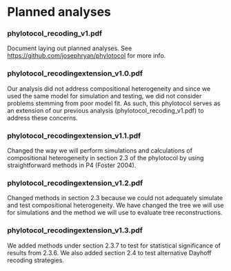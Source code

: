 # Planned analyses

### phylotocol_recoding_v1.pdf
Document laying out planned analyses.
See https://github.com/josephryan/phylotocol for more info.

### phylotocol_recodingextension_v1.0.pdf
Our analysis did not address compositional heterogeneity and since we used the same model for simulation and testing, we did not consider problems stemming from poor model fit. As such, this phylotocol serves as an extension of our previous analysis (phylotocol_recoding_v1.pdf) to address these concerns.

### phylotocol_recodingextension_v1.1.pdf
Changed the way we will perform simulations and calculations of compositional heterogeneity in section 2.3 of the phylotocol by using straightforward methods in P4 (Foster 2004). 

### phylotocol_recodingextension_v1.2.pdf
Changed methods in section 2.3 because we could not adequately simulate and test compositional heterogeneity. We have changed the tree we will use for simulations and the method we will use to evaluate tree reconstructions.

### phylotocol_recodingextension_v1.3.pdf
We added methods under section 2.3.7 to test for statistical significance of results from 2.3.6. We also added section 2.4 to test alternative Dayhoff recoding strategies.
